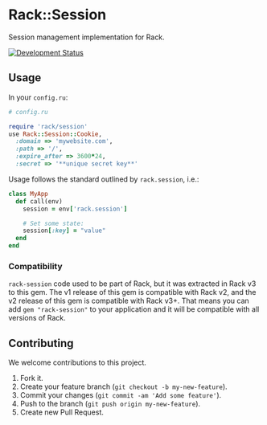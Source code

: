 # Rack::Session

Session management implementation for Rack.

[![Development Status](https://github.com/rack/rack-session/workflows/Test/badge.svg)](https://github.com/rack/rack-session/actions?workflow=Test)

## Usage

In your `config.ru`:

```ruby
# config.ru

require 'rack/session'
use Rack::Session::Cookie,
  :domain => 'mywebsite.com',
  :path => '/',
  :expire_after => 3600*24,
  :secret => '**unique secret key**'
```

Usage follows the standard outlined by `rack.session`, i.e.:

```ruby
class MyApp
  def call(env)
    session = env['rack.session']

    # Set some state:
    session[:key] = "value"
  end
end
```

### Compatibility

`rack-session` code used to be part of Rack, but it was extracted in Rack v3 to this gem. The v1 release of this gem is compatible with Rack v2, and the v2 release of this gem is compatible with Rack v3+. That means you can add `gem "rack-session"` to your application and it will be compatible with all versions of Rack.

## Contributing

We welcome contributions to this project.

1.  Fork it.
2.  Create your feature branch (`git checkout -b my-new-feature`).
3.  Commit your changes (`git commit -am 'Add some feature'`).
4.  Push to the branch (`git push origin my-new-feature`).
5.  Create new Pull Request.
